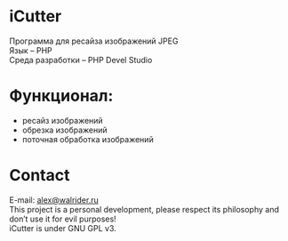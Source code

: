 # iCutter
Программа для ресайза изображений JPEG<br>
Язык – PHP<br>
Среда разработки – PHP Devel Studio<br>

# Функционал:

- ресайз изображений<br>
- обрезка изображений<br>
- поточная обработка изображений<br>

# Contact
E-mail: alex@walrider.ru<br>
This project is a personal development, please respect its philosophy and don’t use it for evil purposes!<br>
iCutter is under GNU GPL v3.<br>
